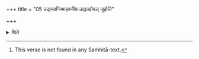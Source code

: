 +++
title = "05 उद्यम्याग्निमाहवनीय उद्यतहोमञ् जुहोति"

+++

<details><summary>थिते</summary>

5. Having lifted the fire (i.e. burning fuel-stick), he offers a libation (of ghee) in the Āhavanīya for the lifted up (fire) with yat te pāvaka cakr̥mā......[^1]  


[^1]: This verse is not found in any Saṁhitā-text.
</details>
